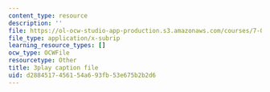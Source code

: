 ```yaml
---
content_type: resource
description: ''
file: https://ol-ocw-studio-app-production.s3.amazonaws.com/courses/7-01sc-fundamentals-of-biology-fall-2011/d2884517456154a693fb53e675b2b2d6_zQfcPQpKZUk.vtt
file_type: application/x-subrip
learning_resource_types: []
ocw_type: OCWFile
resourcetype: Other
title: 3play caption file
uid: d2884517-4561-54a6-93fb-53e675b2b2d6
---
```


